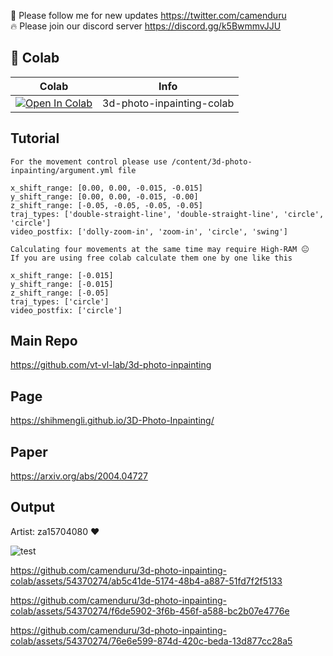 🐣 Please follow me for new updates https://twitter.com/camenduru <br />
🔥 Please join our discord server https://discord.gg/k5BwmmvJJU

## 🦒 Colab

| Colab | Info
| --- | --- |
[![Open In Colab](https://colab.research.google.com/assets/colab-badge.svg)](https://colab.research.google.com/github/camenduru/3d-photo-inpainting-colab/blob/main/3d_photo_inpainting_colab.ipynb) | 3d-photo-inpainting-colab

## Tutorial

```
For the movement control please use /content/3d-photo-inpainting/argument.yml file

x_shift_range: [0.00, 0.00, -0.015, -0.015]
y_shift_range: [0.00, 0.00, -0.015, -0.00]
z_shift_range: [-0.05, -0.05, -0.05, -0.05]
traj_types: ['double-straight-line', 'double-straight-line', 'circle', 'circle']
video_postfix: ['dolly-zoom-in', 'zoom-in', 'circle', 'swing']
```

```
Calculating four movements at the same time may require High-RAM 😐
If you are using free colab calculate them one by one like this

x_shift_range: [-0.015]
y_shift_range: [-0.015]
z_shift_range: [-0.05]
traj_types: ['circle']
video_postfix: ['circle']
```

## Main Repo
https://github.com/vt-vl-lab/3d-photo-inpainting

## Page
https://shihmengli.github.io/3D-Photo-Inpainting/

## Paper
https://arxiv.org/abs/2004.04727

## Output
Artist: za15704080 ❤

![test](https://github.com/camenduru/3d-photo-inpainting-colab/assets/54370274/8e541e83-f82a-43ea-991c-6f148564c0bf)

https://github.com/camenduru/3d-photo-inpainting-colab/assets/54370274/ab5c41de-5174-48b4-a887-51fd7f2f5133

https://github.com/camenduru/3d-photo-inpainting-colab/assets/54370274/f6de5902-3f6b-456f-a588-bc2b07e4776e

https://github.com/camenduru/3d-photo-inpainting-colab/assets/54370274/76e6e599-874d-420c-beda-13d877cc28a5


